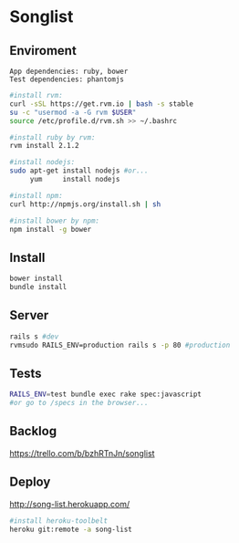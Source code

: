 Songlist
========

## Enviroment

```
App dependencies: ruby, bower
Test dependencies: phantomjs
```

```bash
#install rvm:
curl -sSL https://get.rvm.io | bash -s stable
su -c "usermod -a -G rvm $USER"
source /etc/profile.d/rvm.sh >> ~/.bashrc

#install ruby by rvm:
rvm install 2.1.2

#install nodejs:
sudo apt-get install nodejs #or...
     yum     install nodejs

#install npm:
curl http://npmjs.org/install.sh | sh

#install bower by npm:
npm install -g bower
```

## Install
```bash
bower install
bundle install
```

## Server
```bash
rails s #dev
rvmsudo RAILS_ENV=production rails s -p 80 #production
```

## Tests
```bash
RAILS_ENV=test bundle exec rake spec:javascript
#or go to /specs in the browser...
```

## Backlog
https://trello.com/b/bzhRTnJn/songlist

## Deploy
http://song-list.herokuapp.com/

```bash
#install heroku-toolbelt
heroku git:remote -a song-list
```